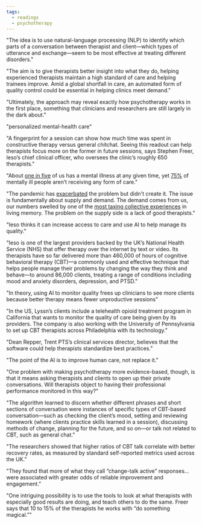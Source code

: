 ```yaml
---
tags:
  - readings
  - psychotherapy
---
```


"The idea is to use natural-language processing (NLP) to identify which parts of a conversation between therapist and client—which types of utterance and exchange—seem to be most effective at treating different disorders."

"The aim is to give therapists better insight into what they do, helping experienced therapists maintain a high standard of care and helping trainees improve. Amid a global shortfall in care, an automated form of quality control could be essential in helping clinics meet demand."

"Ultimately, the approach may reveal exactly how psychotherapy works in the first place, something that clinicians and researchers are still largely in the dark about."

"personalized mental-health care"

"A fingerprint for a session can show how much time was spent in constructive therapy versus general chitchat. Seeing this readout can help therapists focus more on the former in future sessions, says Stephen Freer, Ieso’s chief clinical officer, who oversees the clinic’s roughly 650 therapists."

"About [one in five](https://psyarxiv.com/mjg72/) of us has a mental illness at any given time, yet [75%](https://assets.publishing.service.gov.uk/government/uploads/system/uploads/attachment_data/file/413196/CMO_web_doc.pdf) of mentally ill people aren’t receiving any form of care."

"The pandemic has [exacerbated](https://www.technologyreview.com/2021/07/16/1028580/pandemic-mental-health-new-normal/) the problem but didn't create it. The issue is fundamentally about supply and demand. The demand comes from us, our numbers swelled by one of the [most taxing collective experiences](https://www.technologyreview.com/supertopic/pandemic-technology-project) in living memory. The problem on the supply side is a lack of good therapists."

"Ieso thinks it can increase access to care and use AI to help manage its quality."

"Ieso is one of the largest providers backed by the UK’s National Health Service (NHS) that offer therapy over the internet by text or video. Its therapists have so far delivered more than 460,000 of hours of cognitive behavioral therapy (CBT)—a commonly used and effective technique that helps people manage their problems by changing the way they think and behave—to around 86,000 clients, treating a range of conditions including mood and anxiety disorders, depression, and PTSD."

"In theory, using AI to monitor quality frees up clinicians to see more clients because better therapy means fewer unproductive sessions"

"In the US, Lyssn’s clients include a telehealth opioid treatment program in California that wants to monitor the quality of care being given by its providers. The company is also working with the University of Pennsylvania to set up CBT therapists across 
Philadelphia with its technology."

"Dean Repper, Trent PTS’s clinical services director, believes that the software could help therapists standardize best practices."

"The point of the AI is to improve human care, not replace it."

"One problem with making psychotherapy more evidence-based, though, is that it means asking therapists and clients to open up their private conversations. Will therapists object to having their professional performance monitored in this way?"

"The algorithm learned to discern whether different phrases and short sections of conversation were instances of specific types of CBT-based conversation—such as checking the client’s mood, setting and reviewing homework (where clients practice skills learned in a session), discussing methods of change, planning for the future, and so on—or talk not related to CBT, such as general chat."

"The researchers showed that higher ratios of CBT talk correlate with better recovery rates, as measured by standard self-reported metrics used across the UK."

"They found that more of what they call “change-talk active” responses... were associated with greater odds of reliable improvement and engagement."

"One intriguing possibility is to use the tools to look at what therapists with especially good results are doing, and teach others to do the same. Freer says that 10 to 15% of the therapists he works with “do something magical.”"

